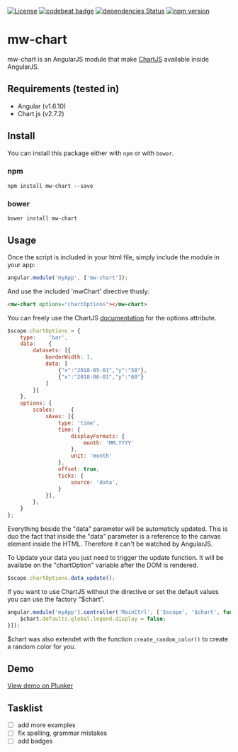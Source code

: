[![License](https://img.shields.io/badge/license-MIT-green.svg)](https://github.com/MrWook/mw-alert/blob/master/LICENSE.txt)
[![codebeat badge](https://codebeat.co/badges/3aca7417-3502-4052-9086-d817f24df1d8)](https://codebeat.co/projects/github-com-mrwook-mw-chart-master)
[![dependencies Status](https://david-dm.org/MrWook/mw-chart/status.svg)](https://david-dm.org/MrWook/mw-chart)
[![npm version](https://badge.fury.io/js/mw-chart.svg)](https://badge.fury.io/js/mw-chart)

# mw-chart

mw-chart is an AngularJS module that make [ChartJS](https://www.chartjs.org/) available inside AngularJS.

## Requirements (tested in)
- Angular (v1.6.10)
- Chart.js (v2.7.2)

## Install

You can install this package either with `npm` or with `bower`.

### npm

```shell
npm install mw-chart --save
```

### bower

```shell
bower install mw-chart
```

## Usage

Once the script is included in your html file, simply include the module in your app:
```javascript
angular.module('myApp', ['mw-chart']);
```
    

And use the included 'mwChart' directive thusly:
```html
<mw-chart options="chartOptions"></mw-chart>
```

You can freely use the ChartJS [documentation](http://www.chartjs.org/docs/latest/) for the options attribute.
```javascript
$scope.chartOptions = {
	type:    'bar',
	data:    {
		datasets: [{
			borderWidth: 1,
			data: [
				{"x":"2018-05-01","y":"58"},
				{"x":"2018-06-01","y":"60"}
			]
		}]
	},
	options: {
		scales:     {
			xAxes: [{
				type: 'time',
				time: {
					displayFormats: {
						month: 'MM.YYYY'
					},
					unit: 'month'
				},
				offset: true,
				ticks: {
					source: 'data',
				}
			}],
		},
	}
};
```

Everything beside the "data" parameter will be automaticly updated. 
This is duo the fact that inside the "data" parameter is a reference to the canvas element inside the HTML. 
Therefore it can't be watched by AngularJS.

To Update your data you just need to trigger the update function. It will be availabe on the "chartOption" variable after the DOM is rendered.
```javascript
$scope.chartOptions.data_update();
```

If you want to use ChartJS without the directive or set the default values you can use the factory "$chart".
```javascript
angular.module('myApp').controller('MainCtrl', ['$scope', '$chart', function($scope, $chart){
	$chart.defaults.global.legend.display = false;
}]);
```

$chart was also extendet with the function `create_random_color()` to create a random color for you.


## Demo

<a href='https://plnkr.co/edit/LC6lpjwu6QNijGwZJxYF?p=preview' target='_blank'>View demo on Plunker</a>


## Tasklist 
- [ ] add more examples
- [ ] fix spelling, grammar mistakes
- [ ] add badges
